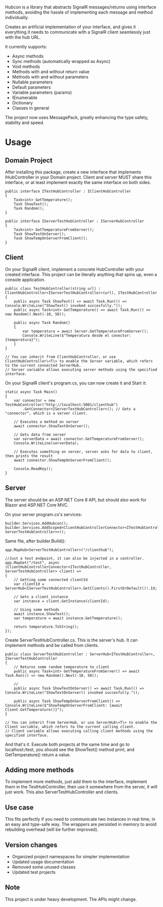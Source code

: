 ﻿Hubcon is a library that abstracts SignalR messages/returns using interface methods, avoiding the hassle of implementing each message and method individually.

Creates an artificial implementation of your interface, and gives it everything it needs to communicate with a SignalR client seamlessly just with the hub URL. 

It currently supports:
- Async methods
- Sync methods (automatically wrapped as Async)
- Void methods
- Methods with and without return value
- Methods with and without parameters
- Nullable parameters
- Default parameters
- Variable parameters (params)
- IEnumerable
- Dictionary
- Classes in general

The project now uses MessagePack, greatly enhancing the type safety, stability and speed.

# Usage

## Domain Project
After installing this package, create a new interface that implements IHubController in your Domain project. 
Client and server MUST share this interface, or at least implement exactly the same interface on both sides.

    public interface ITestHubController : IClientHubController
    {
        Task<int> GetTemperature();
        Task ShowText();
        Task Random();
    }

    public interface IServerTestHubController : IServerHubController
    {
        Task<int> GetTemperatureFromServer();
        Task ShowTextOnServer();
        Task ShowTempOnServerFromClient();
    }

## Client
On your SignalR client, implement a concrete HubController with your created interface.
This project can be literally anything that spins up, even a console application.

    public class TestHubController(string url) : ClientHubController<IServerTestHubController>(url), ITestHubController
    {
        public async Task ShowText() => await Task.Run(() => Console.WriteLine("ShowText() invoked succesfully."));
        public async Task<int> GetTemperature() => await Task.Run(() => new Random().Next(-10, 50));

        public async Task Random()
        {
            var temperatura = await Server.GetTemperatureFromServer();
            Console.WriteLine($"Temperatura desde el conector: {temperatura}");
        }
    }

    // You can inherit from ClientHubController, or use ClientHubController\<T\> to enable the Server variable, which refers to the current connected ServerHub.
    // Server variable allows executing server methods using the specified interface.

On your SignalR client's program.cs, you can now create it and Start it:

    static async Task Main()
    {
        var connector = new TestHubController("http://localhost:5001/clienthub")
            .GetConnector<IServerTestHubController>(); // Gets a "connector", which is a server client.

        // Executes a method on server
        await connector.ShowTextOnServer();

        // Gets data from server
        var serverData = await connector.GetTemperatureFromServer();
        Console.WriteLine(serverData);

        // Executes something on server, server asks for data to client, then prints the result
        await connector.ShowTempOnServerFromClient();

        Console.ReadKey();
    }

## Server
The server should be an ASP.NET Core 8 API, but should also work for Blazor and ASP.NET Core MVC.

On your server program.cs's services:

    builder.Services.AddHubcon();
    builder.Services.AddScoped<ClientHubControllerConnector<ITestHubController, ServerTestHubController>>();

Same file, after builder.Build():

	app.MapHub<ServerTestHubController>("/clienthub");
    
    //Just a test endpoint, it can also be injected in a controller.
    app.MapGet("/test", async (ClientHubControllerConnector<ITestHubController, ServerTestHubController> client) =>
    {
        // Getting some connected clientId
        var clientId = ServerHub<IServerTestHubController>.GetClients().FirstOrDefault()!.Id;

        // Gets a client instance
        var instance = client.GetInstance(clientId);

        // Using some methods
        await instance.ShowText();
        var temperature = await instance.GetTemperature();

        return temperature.ToString();
    });

Create ServerTestHubController.cs. This is the server's hub. It can implement methods and be called from clients.

    public class ServerTestHubController : ServerHub<ITestHubController>, IServerTestHubController
    {
        // Returns some random temperature to client
        public async Task<int> GetTemperatureFromServer() => await Task.Run(() => new Random().Next(-10, 50));

        // 
        public async Task ShowTextOnServer() => await Task.Run(() => Console.WriteLine("ShowTextOnServer() invoked succesfully."));

        public async Task ShowTempOnServerFromClient() => Console.WriteLine($"ShowTempOnServerFromClient: {await Client.GetTemperature()}");
    }

    // You can inherit from ServerHub, or use ServerHub\<T\> to enable the Client variable, which refers to the current calling client.
    // Client variable allows executing calling client methods using the specified interface.

And that's it. Execute both projects at the same time and go to localhost:<port>/test, you should see the ShowText() method print, and GetTemperature() return a value.

## Adding more methods
To implement more methods, just add them to the interface, implement them in the TestHubController, then use it somewhere from the server, it will just work.
This also ServerTestHubController and clients.

## Use case
This fits perfectly if you need to communicate two instances in real time, in an easy and type-safe way. 
The wrappers are persisted in memory to avoid rebuilding overhead (will be further improved).

## Version changes
- Organized project namespaces for simpler implementation
- Updated usage documentation
- Removed some unused classes
- Updated test projects

## Note
This project is under heavy development. The APIs might change.